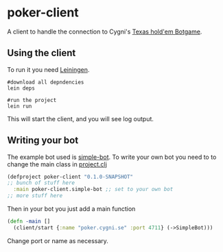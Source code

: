# poker-client

A client to handle the connection to Cygni's [Texas hold'em Botgame](https://github.com/emilb/texas-holdem-botgame).

## Using the client

To run it you need [Leiningen](http://leiningen.org/).

    #download all depndencies
    lein deps

    #run the project
    lein run

This will start the client, and you will see log output.

## Writing your bot

The example bot used is [simple-bot](https://github.com/mbark/cygni-poker-client/blob/master/src/poker_client/simple_bot.clj). To write your own bot you need to to change the main class in [project.clj](https://github.com/mbark/cygni-poker-client/blob/master/project.clj)

```clojure
(defproject poker-client "0.1.0-SNAPSHOT"
;; bunch of stuff here
  :main poker-client.simple-bot ;; set to your own bot
;; more stuff here
```

Then in your bot you just add a main function

```clojure
(defn -main []
  (client/start {:name "poker.cygni.se" :port 4711} (->SimpleBot)))
```

Change port or name as necessary.
